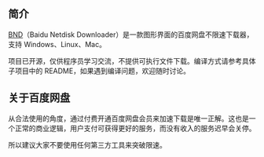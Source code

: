 ## 简介

[BND](https://github.com/b3log/baidu-netdisk-downloaderx)（Baidu Netdisk Downloader）是一款图形界面的百度网盘不限速下载器，支持 Windows、Linux、Mac。

项目已开源，仅供程序员学习交流，不提供可执行文件下载。编译方式请参考具体子项目中的 README，如果遇到编译问题，欢迎随时讨论。

## 关于百度网盘

从合法使用的角度，通过付费开通百度网盘会员来加速下载是唯一正解。这也是一个正常的商业逻辑，用户支付可获得更好的服务，而没有收入的服务迟早会关停。

所以建议大家不要使用任何第三方工具来突破限速。

